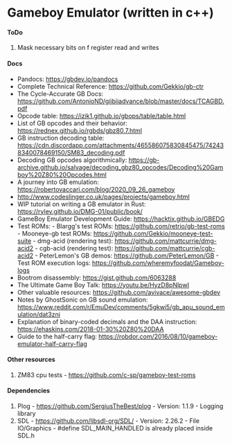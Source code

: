 # Gameboy Emulator (written in c++)

#### ToDo
1. Mask necessary bits on f register read and writes

#### Docs
- Pandocs: https://gbdev.io/pandocs
- Complete Technical Reference: https://github.com/Gekkio/gb-ctr
- The Cycle-Accurate GB Docs: https://github.com/AntonioND/giibiiadvance/blob/master/docs/TCAGBD.pdf
- Opcode table: https://izik1.github.io/gbops/table/table.html
- List of GB opcodes and their behavior: https://rednex.github.io/rgbds/gbz80.7.html
- GB instruction decoding table: https://cdn.discordapp.com/attachments/465586075830845475/742438340078469150/SM83_decoding.pdf
- Decoding GB opcodes algorithmically: https://gb-archive.github.io/salvage/decoding_gbz80_opcodes/Decoding%20Gamboy%20Z80%20Opcodes.html
- A journey into GB emulation: https://robertovaccari.com/blog/2020_09_26_gameboy
- http://www.codeslinger.co.uk/pages/projects/gameboy.html
- WIP tutorial on writing a GB emulator in Rust: https://rylev.github.io/DMG-01/public/book/
- GameBoy Emulator Development Guide: https://hacktix.github.io/GBEDG
- Test ROMs:
        - Blargg's test ROMs: https://github.com/retrio/gb-test-roms
        - Mooneye-gb test ROMs: https://github.com/Gekkio/mooneye-test-suite
        - dmg-acid (rendering test): https://github.com/mattcurrie/dmg-acid2
        - cgb-acid (rendering test): https://github.com/mattcurrie/cgb-acid2
        - PeterLemon's GB demos: https://github.com/PeterLemon/GB
        - Test ROM execution logs: https://github.com/wheremyfoodat/Gameboy-logs
- Bootrom disassembly: https://gist.github.com/6063288
- The Ultimate Game Boy Talk: https://youtu.be/HyzD8pNlpwI
- Other valuable resources: https://github.com/avivace/awesome-gbdev
- Notes by GhostSonic on GB sound emulation: https://www.reddit.com/r/EmuDev/comments/5gkwi5/gb_apu_sound_emulation/dat3zni
- Explanation of binary-coded decimals and the DAA instruction: https://ehaskins.com/2018-01-30%20Z80%20DAA
- Guide to the half-carry flag: https://robdor.com/2016/08/10/gameboy-emulator-half-carry-flag

#### Other resources
1. ZM83 cpu tests
        - https://github.com/c-sp/gameboy-test-roms

#### Dependencies
1. Plog - https://github.com/SergiusTheBest/plog
        - Version: 1.1.9
	    - Logging library
2. SDL - https://github.com/libsdl-org/SDL/
        - Version: 2.26.2
        - File IO/Graphics
        - #define SDL_MAIN_HANDLED is already placed inside SDL.h